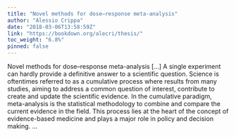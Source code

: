```yaml
---
title: "Novel methods for dose–response meta-analysis"
author: "Alessio Crippa"
date: "2018-03-06T13:58:59Z"
link: "https://bookdown.org/alecri/thesis/"
toc_weight: "6.8%"
pinned: false
---
```


Novel methods for dose–response meta-analysis [...] A single experiment can hardly provide a definitive answer to a scientific question. Science is oftentimes referred to as a cumulative process where results from many studies, aiming to address a common question of interest, contribute to create and update the scientific evidence. In the cumulative paradigm, meta-analysis is the statistical methodology to combine and compare the current evidence in the field. This process lies at the heart of the concept of evidence-based medicine and plays a major role in policy and decision making. ...
